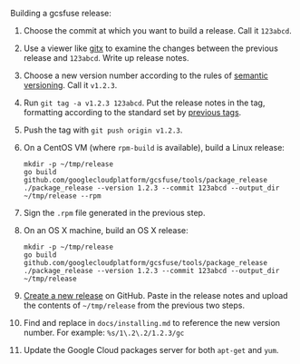 Building a gcsfuse release:

1.  Choose the commit at which you want to build a release. Call it `123abcd`.

2.  Use a viewer like [gitx](http://rowanj.github.io/gitx/) to examine the
    changes between the previous release and `123abcd`. Write up release notes.

3.  Choose a new version number according to the rules of [semantic
    versioning][semver]. Call it `v1.2.3`.

4.  Run `git tag -a v1.2.3 123abcd`. Put the release notes in the tag,
    formatting according to the standard set by [previous tags][tags].

5.  Push the tag with `git push origin v1.2.3`.

6.  On a CentOS VM (where `rpm-build` is available), build a Linux release:

        mkdir -p ~/tmp/release
        go build github.com/googlecloudplatform/gcsfuse/tools/package_release
        ./package_release --version 1.2.3 --commit 123abcd --output_dir ~/tmp/release --rpm

7.  Sign the `.rpm` file generated in the previous step.

8.  On an OS X machine, build an OS X release:

        mkdir -p ~/tmp/release
        go build github.com/googlecloudplatform/gcsfuse/tools/package_release
        ./package_release --version 1.2.3 --commit 123abcd --output_dir ~/tmp/release

0.  [Create a new release][new-release] on GitHub. Paste in the release notes
    and upload the contents of `~/tmp/release` from the previous two steps.

10. Find and replace in `docs/installing.md` to reference the new version
    number. For example: `%s/1\.2\.2/1.2.3/gc`

11. Update the Google Cloud packages server for both `apt-get` and `yum`.

[semver]: http://semver.org/
[tags]: https://github.com/GoogleCloudPlatform/gcsfuse/tags
[new-release]: https://github.com/GoogleCloudPlatform/gcsfuse/releases/new
